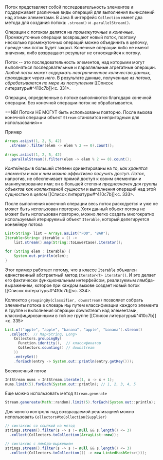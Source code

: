 Поток представляет собой последовательность элементов и поддерживает различные виды операций для выполнения вычислений над этими элементами. В Java 8 интерфейс `Collection` имеет два метода для создания потока: `.stream()` и `.parallelStream()`.

Операции с потоком делятся на _промежуточные_ и _конечные_. Промежуточные операции возвращают новый поток, поэтому несколько промежуточных операций можно объединить в цепочку, прежде чем поток будет закрыт. Конечные операции либо не имеют значения, либо возвращают результат не относящийся к потоку.

Поток -- это последовательность элементов, над которыми могут выполняться последовательные и параллельные агрегатные операции. _Любой поток может содержать неограниченное количество данных, проходящих через него_. В результате данные, полученные _из потока, обрабатываются по мере их поступления_ [[Список литературы#^410c7b]]<c. 331>.

Операции, определенные в потоке выполняются благодаря конечной операции. Без конечной операции поток не обрабатывается.

==NB! Потоки НЕ МОГУТ быть использованы повторно. После вызова конечной операции объект `Stream` становится непригодным для использования==

Пример
```java
Arrays.asList(1, 2, 5, 42)
  .stream().filter(elem -> elem % 2 == 0).count();
  
Arrays.asList(1, 2, 5, 42)
  .parallelStream().filter(elem -> elem % 2 == 0).count();
```

_Контейнеры_ в большей степени ориентированы на то, _как хранятся элементы и как к ним можно эффективно получить доступ_. _Поток_, напротив, не обеспечивает прямой доступ к своим элементам и манипулирование ими; он в большей степени _предназначен для группы объектов как коллективной сущности_ и выполнения операций над этой сущностью в целом [[Список литературы#^410c7b]]<c. 333>.

После выполнения конечной операции весь поток расходуется и уже не может быть использован повторно. Хотя данный объект потока не может быть использован повторно, можно легко создать многократно используемый итерируемый объект `Iterable`, который делегируется конвейеру потока
```java
List<String> list = Arrays.asList("FOO", "BAR");
Iterable<String> iterable = () -> 
    list.stream().map(String::toLowerCase).iterator();

for (String elem : iterable) {
    System.out.println(elem);
}
```

Этот пример работает потому, что в классе `Iterable` объявлен единственный абстрактный метод `Iterator<T> iterator()`. И это делает его фактически функциональным интерфейсом, реализуемым лямбда-выражением, которое при каждом вызове создает новый поток [[Список литературы#^410c7b]]<c. 334>. 

Коллектор `groupingBy(classifier, downstream)` позволяет собрать элементы потока в словарь `Map` путем классификации каждого элемента в группе и выполнения операции downstream над элементами, классифицированными в той же группе [[Список литературы#^410c7b]]<c. 335>
```java
List.of("apple", "apple", "banana", "apple", "banana").stream()
  .collect(  // Map<String, Long>
    Collectors.groupingBy(
      Function.identity(),  // классификатор
      Collectors.counting() // downstream
    ))
	.entrySet()
	.forEach(entry -> System.out::println(entry.getKey()));
```

Бесконечный поток
```java
IntStream nums = IntStream.iterate(1, x -> x + 1);
nums.limit(5).forEach(System.out::println); // 1, 2, 3, 4, 5
```

Еще можно использовать метод `Stream.generate`
```java
Stream.genereate(Math::random).limit(5).forEach(System.out::println);
```

Для явного контроля над возвращаемой реализацией можно использовать `Collectors#toCollection(Supplier)`
```java
// синтаксис со ссылкой на метод
strings.stream().filter(s -> s != null && s.length() <= 3)
  .collect(Collectors.toCollection(ArrayList::new));

// синтаксис с лямбда-выржением
strings.stream().filter(s -> s != null && s.length() <= 3)
  .collect(Collectors.toCollection(() -> new LinkedHashSet<>()));
```

